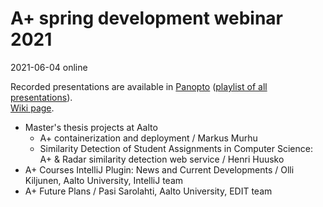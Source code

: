 # A+ spring development webinar 2021

2021-06-04 online

Recorded presentations are available in
[Panopto](https://aalto.cloud.panopto.eu/Panopto/Pages/Sessions/List.aspx?folderID=53f1b55a-0cb3-4c71-8302-abbf00c1a6d2)
([playlist of all presentations](https://aalto.cloud.panopto.eu/Panopto/Pages/Viewer.aspx?pid=20e86d9c-737c-47b0-a03c-ad3d0094cc12)).  
[Wiki page](https://wiki.aalto.fi/display/EDIT/Aplus+development+webinar+4.6.2021).

* Master's thesis projects at Aalto
  - A+ containerization and deployment / Markus Murhu
  - Similarity Detection of Student Assignments in Computer Science: A+ & Radar similarity detection web service / Henri Huusko
* A+ Courses IntelliJ Plugin: News and Current Developments / Olli Kiljunen, Aalto University, IntelliJ team
* A+ Future Plans / Pasi Sarolahti, Aalto University, EDIT team

